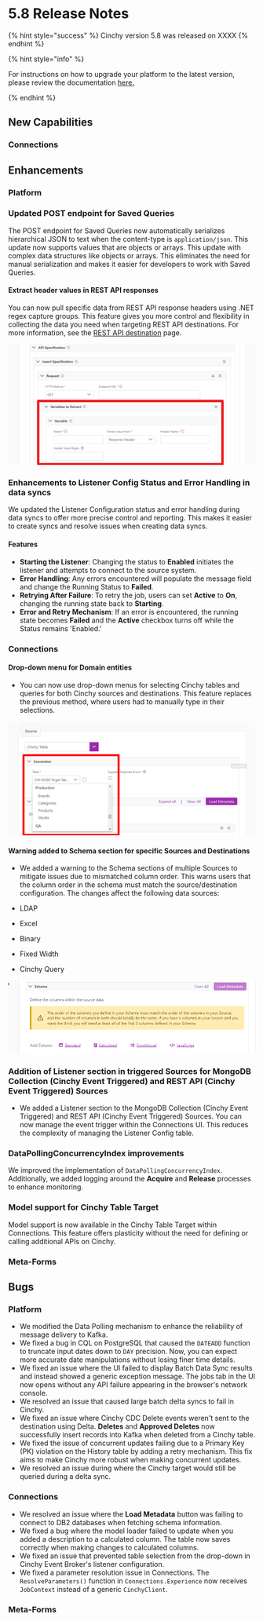 # 5.8 Release Notes

{% hint style="success" %}
Cinchy version 5.8 was released on XXXX
{% endhint %}

{% hint style="info" %}

For instructions on how to upgrade your platform to the latest version, please review the documentation [here.](../../upgrade-guide/upgrade-guides/)

{% endhint %}
## New Capabilities

### Connections

## Enhancements

### Platform

### Updated POST endpoint for Saved Queries

The POST endpoint for Saved Queries now automatically serializes hierarchical JSON to text when the content-type is `application/json`. This update now supports values that are objects or arrays. This update with complex data structures like objects or arrays. This eliminates the need for manual serialization and makes it easier for developers to work with Saved Queries.


#### Extract header values in REST API responses

You can now pull specific data from REST API response headers using .NET regex capture groups. This feature gives you more control and flexibility in collecting the data you need when targeting REST API destinations. For more information, see the [REST API destination](../../data-syncs/supported-data-sync-destinations/rest-api.md) page.

![Extract variables from response header](../../.gitbook/assets/DataSyncs/variable-response-header.png)

### Enhancements to Listener Config Status and Error Handling in data syncs

We updated the Listener Configuration status and error handling during data syncs to offer more precise control and reporting. This makes it easier to create syncs and resolve issues when creating data syncs.

#### Features

- **Starting the Listener**: Changing the status to **Enabled** initiates the listener and attempts to connect to the source system.
- **Error Handling**: Any errors encountered will populate the message field and change the Running Status to **Failed**.
- **Retrying After Failure**:  To retry the job, users can set **Active** to **On**, changing the running state back to **Starting**.
- **Error and Retry Mechanism**: If an error is encountered, the running state becomes **Failed** and the **Active** checkbox turns off while the Status remains 'Enabled.'

### Connections

#### Drop-down menu for Domain entities

- You can now use drop-down menus for selecting Cinchy tables and queries for both Cinchy sources and destinations. This feature replaces the previous method, where users had to manually type in their selections.

![](../../.gitbook/assets/connections-functions/Connections-DomainTableDropdown.png)

#### Warning added to Schema section for specific Sources and Destinations

- We added a warning to the Schema sections of multiple Sources to mitigate issues due to mismatched column order. This warns users that the column order in the schema must match the source/destination configuration. The changes affect the following data sources:

- LDAP
- Excel
- Binary
- Fixed Width
- Cinchy Query

![](../../.gitbook/assets/connections-functions/ConnectionsSchemaWarning.png)

### Addition of Listener section in triggered Sources for MongoDB Collection (Cinchy Event Triggered) and REST API (Cinchy Event Triggered) Sources

- We added a Listener section to the MongoDB Collection (Cinchy Event Triggered) and REST API (Cinchy Event Triggered) Sources. You can now manage the event trigger within the Connections UI. This reduces the complexity of managing the Listener Config table.

### DataPollingConcurrencyIndex improvements

We improved the implementation of `DataPollingConcurrencyIndex`. Additionally, we added logging around the **Acquire** and **Release** processes to enhance monitoring.

### Model support for Cinchy Table Target

Model support is now available in the Cinchy Table Target within Connections. This feature offers plasticity without the need for defining or calling additional APIs on Cinchy.

### Meta-Forms

## Bugs

### Platform

- We modified the Data Polling mechanism to enhance the reliability of message delivery to Kafka. 
- We fixed a bug in CQL on PostgreSQL that caused the `DATEADD` function to truncate input dates down to `DAY` precision. Now, you can expect more accurate date manipulations without losing finer time details.
- We fixed an issue where the UI failed to display Batch Data Sync results and instead showed a generic exception message. The jobs tab in the UI now opens without any API failure appearing in the browser's network console.
- We resolved an issue that caused large batch delta syncs to fail in Cinchy. 
- We fixed an issue where Cinchy CDC Delete events weren't sent to the destination using Delta. **Deletes** and **Approved Deletes** now successfully insert records into Kafka when deleted from a Cinchy table. 
- We fixed the issue of concurrent updates failing due to a Primary Key (PK) violation on the History table by adding a retry mechanism. This fix aims to make Cinchy more robust when making concurrent updates.
- We resolved an issue during where the Cinchy target would still be queried during a delta sync. 
  
### Connections

- We resolved an issue where the **Load Metadata** button was failing to connect to DB2 databases when fetching schema information.
- We fixed a bug where the model loader failed to update when you added a description to a calculated column. The table now saves correctly when making changes to calculated columns.
- We fixed an issue that prevented table selection from the drop-down in Cinchy Event Broker's listener configuration.
- We fixed a parameter resolution issue in Connections. The `ResolveParameters()` function in `Connections.Experience` now receives `JobContext` instead of a generic `CinchyClient`.


### Meta-Forms
